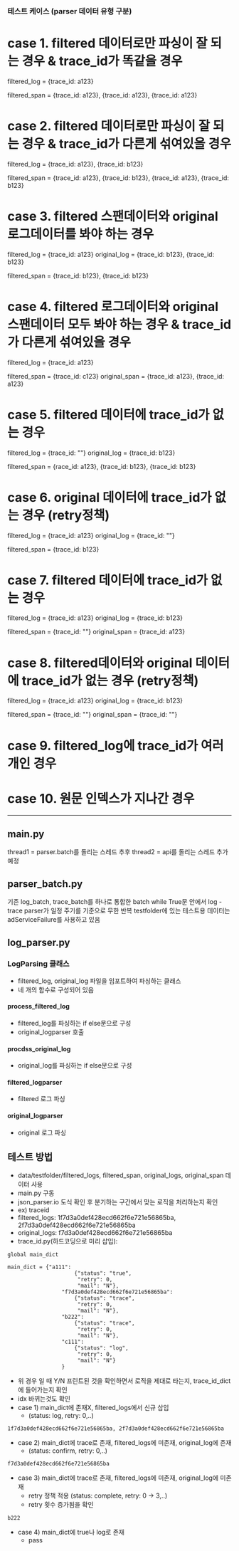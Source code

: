 ### 테스트 케이스 (parser 데이터 유형 구분)

# case 1. filtered 데이터로만 파싱이 잘 되는 경우 & trace_id가 똑같을 경우
filtered_log = {trace_id: a123}

filtered_span = {trace_id: a123},
{trace_id: a123},
{trace_id: a123}


# case 2. filtered 데이터로만 파싱이 잘 되는 경우 & trace_id가 다른게 섞여있을 경우
filtered_log = {trace_id: a123},
{trace_id: b123}

filtered_span = {trace_id: a123},
{trace_id: b123},
{trace_id: a123},
{trace_id: b123}

# case 3. filtered 스팬데이터와 original 로그데이터를 봐야 하는 경우
filtered_log = {trace_id: a123}
original_log = {trace_id: b123},
{trace_id: b123}

filtered_span = {trace_id: b123},
{trace_id: b123}

# case 4. filtered 로그데이터와 original 스팬데이터 모두 봐야 하는 경우 & trace_id가 다른게 섞여있을 경우
filtered_log = {trace_id: a123}

filtered_span = {trace_id: c123}
original_span = {trace_id: a123},
{trace_id: a123}

# case 5. filtered 데이터에 trace_id가 없는 경우
filtered_log = {trace_id: ""}
original_log = {trace_id: b123}

filtered_span = {race_id: a123},
{trace_id: b123},
{trace_id: b123}

# case 6. original 데이터에 trace_id가 없는 경우 (retry정책)
filtered_log = {trace_id: a123}
original_log = {trace_id: ""}

filtered_span = {trace_id: b123}

# case 7. filtered 데이터에 trace_id가 없는 경우
filtered_log = {trace_id: a123}
original_log = {trace_id: b123}

filtered_span = {trace_id: ""}
original_span = {trace_id: a123}

# case 8. filtered데이터와 original 데이터에 trace_id가 없는 경우 (retry정책)
filtered_log = {trace_id: a123}
original_log = {trace_id: b123}

filtered_span = {trace_id: ""}
original_span = {trace_id: ""}


# case 9. filtered_log에 trace_id가 여러개인 경우
# case 10. 원문 인덱스가 지나간 경우

------------------------------------------------------------------------


## main.py

thread1 = parser.batch를 돌리는 스레드
추후 thread2 = api를 돌리는 스레드 추가 예정

## parser_batch.py
기존 log_batch, trace_batch를 하나로 통합한 batch
while True문 안에서 log - trace parser가 일정 주기를 기준으로 무한 반복
testfolder에 있는 테스트용 데이터는 adServiceFailure를 사용하고 있음

## log_parser.py
### LogParsing 클래스

- filtered_log, original_log 파일을 임포트하여 파싱하는 클래스
- 네 개의 함수로 구성되어 있음

#### process_filtered_log

- filtered_log를 파싱하는 if else문으로 구성
- original_logparser 호출

#### procdss_original_log

- original_log를 파싱하는 if else문으로 구성

#### filtered_logparser

- filtered 로그 파싱

#### original_logparser

- original 로그 파싱


## 테스트 방법

- data/testfolder/filtered_logs, filtered_span, original_logs, original_span 데이터 사용
- main.py 구동
- json_parser.io 도식 확인 후 분기하는 구간에서 맞는 로직을 처리하는지 확인
- ex) traceid
- filtered_logs: 1f7d3a0def428ecd662f6e721e56865ba, 2f7d3a0def428ecd662f6e721e56865ba
- original_logs: f7d3a0def428ecd662f6e721e56865ba
- trace_id.py(하드코딩으로 미리 삽입):
```
global main_dict

main_dict = {"a111":
                     {"status": "true",
                      "retry": 0,
                      "mail": "N"},
                 "f7d3a0def428ecd662f6e721e56865ba":
                     {"status": "trace",
                      "retry": 0,
                      "mail": "N"},
                 "b222":
                     {"status": "trace",
                      "retry": 0,
                      "mail": "N"},
                 "c111":
                     {"status": "log",
                      "retry": 0,
                      "mail": "N"}
                 }
```
- 위 경우 일 때 Y/N 프린트된 것을 확인하면서 로직을 제대로 타는지, trace_id_dict에 들어가는지 확인
- idx 바뀌는것도 확인
- case 1) main_dict에 존재X, filtered_logs에서 신규 삽입
    - (status: log, retry: 0,..)
```
1f7d3a0def428ecd662f6e721e56865ba, 2f7d3a0def428ecd662f6e721e56865ba
```
- case 2) main_dict에 trace로 존재, filtered_logs에 미존재, original_log에 존재
    - (status: confirm, retry: 0,..)
```
f7d3a0def428ecd662f6e721e56865ba
```

- case 3) main_dict에 trace로 존재, filtered_logs에 미존재, original_log에 미존재
    - retry 정책 적용 (status: complete, retry: 0 -> 3,..)
    - retry 횟수 증가됨을 확인
```
b222
```
- case 4) main_dict에 true나 log로 존재
    - pass